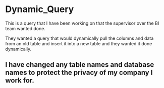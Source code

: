# Dynamic_Query
This is a query that I have been working on that the supervisor over the BI team wanted done.

They wanted a query that would dynamically pull the columns and data from an old table and insert it into a new table and they wanted it done dynamically.

## I have changed any table names and database names to protect the privacy of my company I work for.
